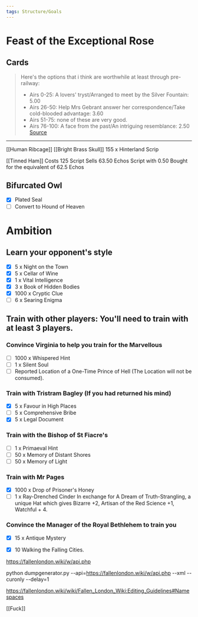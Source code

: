 ```yaml
---
tags: Structure/Goals
---
```


# Feast of the Exceptional Rose

## Cards
> Here's the options that i think are worthwhile at least through pre-railway:
> - Airs 0-25: A lovers' tryst/Arranged to meet by the Silver Fountain: 5.00
> - Airs 26-50: Help Mrs Gebrant answer her correspondence/Take cold-blooded advantage: 3.60
> - Airs 51-75: none of these are very good.
> - Airs 76-100: A face from the past/An intriguing resemblance: 2.50
> [Source](https://www.reddit.com/r/fallenlondon/comments/1ajjw5j/weekly_small_questions_thread_20240205/kp2e7hs/)


---

[[Human Ribcage]] [[Bright Brass Skull]]
 155 x Hinterland Scrip

[[Tinned Ham]]
 Costs 125 Script
  Sells 63.50 Echos
  Script with 0.50
  Bought for the equivalent of 62.5 Echos

## Bifurcated Owl
- [x] Plated Seal
- [ ] Convert to Hound of Heaven

# Ambition
## Learn your opponent's style 
- [x] 5 x Night on the Town
- [x] 5 x Cellar of Wine
- [x] 1 x Vital Intelligence
- [x] 3 x Book of Hidden Bodies
- [x] 1000 x Cryptic Clue
- [ ] 6 x Searing Enigma

## Train with other players: You'll need to train with at least 3 players.

### Convince Virginia to help you train for the Marvellous
- [ ] 1000 x Whispered Hint
- [ ] 1 x Silent Soul
- [ ] Reported Location of a One-Time Prince of Hell (The Location will not be consumed).

### Train with Tristram Bagley (If you had returned his mind)
- [x] 5 x Favour in High Places
- [ ] 5 x Comprehensive Bribe
- [x] 5 x Legal Document

### Train with the Bishop of St Fiacre's
- [ ] 1 x Primaeval Hint
- [ ] 50 x Memory of Distant Shores
- [ ] 50 x Memory of Light

### Train with Mr Pages
- [x] 1000 x Drop of Prisoner's Honey
- [ ] 1 x Ray-Drenched Cinder
In exchange for A Dream of Truth-Strangling, a unique Hat which gives Bizarre +2, Artisan of the Red Science +1, Watchful + 4.

### Convince the Manager of the Royal Bethlehem to train you
- [x] 15 x Antique Mystery
- [x] 10  Walking the Falling Cities.


https://fallenlondon.wiki/w/api.php

python dumpgenerator.py --api=https://fallenlondon.wiki/w/api.php --xml --curonly --delay=1

https://fallenlondon.wiki/wiki/Fallen_London_Wiki:Editing_Guidelines#Namespaces


[[Fuck]]